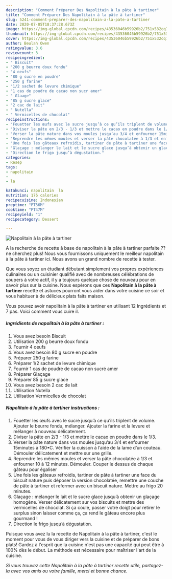 ```yaml
---
description: "Comment Préparer Des Napolitain à la pâte à tartiner"
title: "Comment Préparer Des Napolitain à la pâte à tartiner"
slug: 5241-comment-preparer-des-napolitain-a-la-pate-a-tartiner
date: 2020-07-05T18:37:28.673Z
image: https://img-global.cpcdn.com/recipes/43536046b59926b2/751x532cq70/napolitain-a-la-pate-a-tartiner-photo-principale-de-la-recette.jpg
thumbnail: https://img-global.cpcdn.com/recipes/43536046b59926b2/751x532cq70/napolitain-a-la-pate-a-tartiner-photo-principale-de-la-recette.jpg
cover: https://img-global.cpcdn.com/recipes/43536046b59926b2/751x532cq70/napolitain-a-la-pate-a-tartiner-photo-principale-de-la-recette.jpg
author: Beulah Owen
ratingvalue: 3.6
reviewcount: 3
recipeingredient:
- " Biscuit"
- "200 g beurre doux fondu"
- "4 oeufs"
- "80 g sucre en poudre"
- "250 g farine"
- "1/2 sachet de levure chimique"
- "1 cas de poudre de cacao non sucr amer"
- " Glaage"
- "85 g sucre glace"
- "2 cac de lait"
- " Nutella"
- " Vermicelles de chocolat"
recipeinstructions:
- "Fouetter les œufs avec le sucre jusqu’à ce qu’ils triplent de volume. Ajouter le beurre fondu, mélanger. Ajouter la farine et la levure et mélanger à nouveau délicatement."
- "Diviser la pâte en 2/3 - 1/3 et mettre le cacao en poudre dans le 1/3."
- "Verser la pâte nature dans vos moules jusqu’au 3/4 et enfourner 15minutes à 180•C. Vérifier la cuisson à l’aide de la lame d’un couteau. Démouler délicatement et mettre sur une grille."
- "Reprendre les mêmes moules et verser la pâte chocolatée à 1/3 et enfourner 10 à 12 minutes. Démouler. Couper le dessus de chaque gâteau pour égaliser"
- "Une fois les gâteaux refroidis, tartiner de pâte à tartiner une face du biscuit nature puis déposer la version chocolatée, remettre une couche de pâte à tartiner et refermer avec un biscuit nature. Mettre au frigo 20 minutes."
- "Glaçage : mélanger le lait et le sucre glace jusqu’à obtenir un glaçage homogène. Verser délicatement sur vos biscuits et mettre des vermicelles de chocolat. Si ça coule, passer votre doigt pour retirer le surplus sinon laisser comme ça, ça rend le gâteau encore plus gourmand !"
- "Direction le frigo jusqu’à dégustation."
categories:
- Resep
tags:
- napolitain
- 
- la

katakunci: napolitain  la 
nutrition: 176 calories
recipecuisine: Indonesian
preptime: "PT36M"
cooktime: "PT47M"
recipeyield: "1"
recipecategory: Dessert

---
```



![Napolitain à la pâte à tartiner](https://img-global.cpcdn.com/recipes/43536046b59926b2/751x532cq70/napolitain-a-la-pate-a-tartiner-photo-principale-de-la-recette.jpg)

A la recherche de recette à base de napolitain à la pâte à tartiner parfaite ?? ne cherchez plus! Nous vous fournissons uniquement le meilleur napolitain à la pâte à tartiner ici. Nous avons un grand nombre de recette à tester.

Que vous soyez un étudiant débutant simplement vos propres expériences culinaires ou un cuisinier qualifié avec de nombreuses célébrations de soupers à votre actif, il y a toujours quelque chose de nouveau pour en savoir plus sur la cuisine. Nous espérons que ces <strong> Napolitain à la pâte à tartiner </strong> recette et astuces pourront vous aider dans votre cuisine ce soir et vous habituer à de délicieux plats faits maison.

<!--inarticleads1-->

Vous pouvez avoir napolitain à la pâte à tartiner en utilisant 12 Ingrédients et 7 pas. Voici comment vous cuire il.

##### Ingrédients de napolitain à la pâte à tartiner :

1. Vous avez besoin  Biscuit
1. Utilisation 200 g beurre doux fondu
1. Fournir 4 oeufs
1. Vous avez besoin 80 g sucre en poudre
1. Préparer 250 g farine
1. Préparer 1/2 sachet de levure chimique
1. Fournir 1 cas de poudre de cacao non sucré amer
1. Préparer  Glaçage
1. Préparer 85 g sucre glace
1. Vous avez besoin 2 cac de lait
1. Utilisation  Nutella
1. Utilisation  Vermicelles de chocolat




<!--inarticleads2-->

##### Napolitain à la pâte à tartiner instructions :

1. Fouetter les œufs avec le sucre jusqu’à ce qu’ils triplent de volume. Ajouter le beurre fondu, mélanger. Ajouter la farine et la levure et mélanger à nouveau délicatement.
1. Diviser la pâte en 2/3 - 1/3 et mettre le cacao en poudre dans le 1/3.
1. Verser la pâte nature dans vos moules jusqu’au 3/4 et enfourner 15minutes à 180•C. Vérifier la cuisson à l’aide de la lame d’un couteau. Démouler délicatement et mettre sur une grille.
1. Reprendre les mêmes moules et verser la pâte chocolatée à 1/3 et enfourner 10 à 12 minutes. Démouler. Couper le dessus de chaque gâteau pour égaliser
1. Une fois les gâteaux refroidis, tartiner de pâte à tartiner une face du biscuit nature puis déposer la version chocolatée, remettre une couche de pâte à tartiner et refermer avec un biscuit nature. Mettre au frigo 20 minutes.
1. Glaçage : mélanger le lait et le sucre glace jusqu’à obtenir un glaçage homogène. Verser délicatement sur vos biscuits et mettre des vermicelles de chocolat. Si ça coule, passer votre doigt pour retirer le surplus sinon laisser comme ça, ça rend le gâteau encore plus gourmand !
1. Direction le frigo jusqu’à dégustation.




<!--inarticleads1-->

<p>
Puisque vous avez lu la recette de Napolitain à la pâte à tartiner, c'est le moment pour vous de vous diriger vers la cuisine et de préparer de bons plats! Gardez à l'esprit que la cuisine n'est pas une capacité qui peut être à 100% dès le début. La méthode est nécessaire pour maîtriser l'art de la cuisine.
</p>

<p>
<i>Si vous trouvez cette Napolitain à la pâte à tartiner recette utile, partagez-la avec vos amis ou votre famille, merci et bonne chance.</i>
</p>
